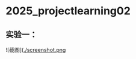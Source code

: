 # 2025_projectlearning02
## 实验一：
![截图]([./screenshot.png](./test02/3000a97df8a7b8789ab91c15b50b2b77.png)

